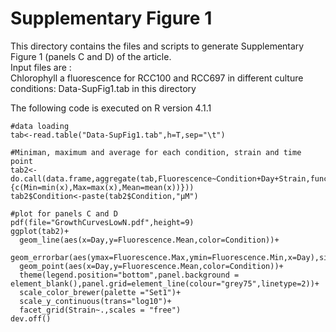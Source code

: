 # Supplementary Figure 1  
This directory contains the files and scripts to generate Supplementary Figure 1 (panels C and D) of the article.  
Input files are :  
Chlorophyll a fluorescence for RCC100 and RCC697 in different culture conditions:  Data-SupFig1.tab in this directory  

The following code is executed on R version 4.1.1  

```{r}
#data loading
tab<-read.table("Data-SupFig1.tab",h=T,sep="\t")

#Miniman, maximum and average for each condition, strain and time point
tab2<-do.call(data.frame,aggregate(tab,Fluorescence~Condition+Day+Strain,function(x){c(Min=min(x),Max=max(x),Mean=mean(x))}))
tab2$Condition<-paste(tab2$Condition,"µM")

#plot for panels C and D
pdf(file="GrowthCurvesLowN.pdf",height=9)
ggplot(tab2)+
  geom_line(aes(x=Day,y=Fluorescence.Mean,color=Condition))+
  geom_errorbar(aes(ymax=Fluorescence.Max,ymin=Fluorescence.Min,x=Day),size=0.5,width=0.2)+
  geom_point(aes(x=Day,y=Fluorescence.Mean,color=Condition))+
  theme(legend.position="bottom",panel.background = element_blank(),panel.grid=element_line(colour="grey75",linetype=2))+
  scale_color_brewer(palette ="Set1")+
  scale_y_continuous(trans="log10")+
  facet_grid(Strain~.,scales = "free")
dev.off()
```
